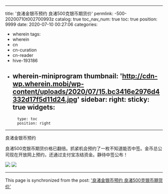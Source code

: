 
---
title: '良渚金银币预约 良渚500克银币期货价'
permlink: -500-20200710t002700993z
catalog: true
toc_nav_num: true
toc: true
position: 9999
date: 2020-07-10 00:27:06
categories:
- wherein
tags:
- wherein
- cn
- cn-curation
- cn-reader
- hive-193186
- wherein-miniprogram
thumbnail: 'http://cdn-wp.wherein.mobi/wp-content/uploads/2020/07/15.bc3416e2976d4332d17f5d11d24.jpg'
sidebar:
    right:
        sticky: true
widgets:
    -
        type: toc
        position: right
---


良渚金银币预约

良渚500克银币期货价格已翻倍。抓紧机会预约了一枚不知道能否中签。金币总公司现在开放网上预约，还通过支付宝冻结资金。静待中签公布！

<img src="http://cdn-wp.wherein.mobi/wp-content/uploads/2020/07/15.bc3416e2976d4332d17f5d11d24.jpg" />

<img src="http://cdn-wp.wherein.mobi/wp-content/uploads/2020/07/65.9b8a37594f0f80509bc8e10ae42.jpg" />

- - -

This page is synchronized from the post: ['良渚金银币预约 良渚500克银币期货价'](https://steemit.com/@m18207319997/-500-20200710t002700993z)
